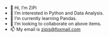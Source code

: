 - 👋 Hi, I’m ZiPi
- 👀 I’m interested in Python and Data Analysis.
- 🌱 I’m currently learning Pandas.
- 💞️ I’m looking to collaborate on above items.
- 📫 My email is zipis@foxmail.com

<!---
zipis/zipis is a ✨ special ✨ repository because its `README.md` (this file) appears on your GitHub profile.
You can click the Preview link to take a look at your changes.
--->
